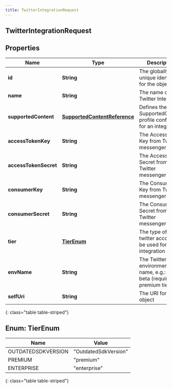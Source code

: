 ```yaml
---
title: TwitterIntegrationRequest
---
```


## TwitterIntegrationRequest

## Properties

| Name                  | Type                                                                               | Description                                                              | Notes      |
| --------------------- | ---------------------------------------------------------------------------------- | ------------------------------------------------------------------------ | ---------- |
| **id**                | <!----><!---->**String**<!---->                                                    | The globally unique identifier for the object.                           | [optional] |
| **name**              | <!----><!---->**String**<!---->                                                    | The name of the Twitter Integration                                      |            |
| **supportedContent**  | <!----><!---->[**SupportedContentReference**](SupportedContentReference.md)<!----> | Defines the SupportedContent profile configured for an integration       | [optional] |
| **accessTokenKey**    | <!----><!---->**String**<!---->                                                    | The Access Token Key from Twitter messenger                              |            |
| **accessTokenSecret** | <!----><!---->**String**<!---->                                                    | The Access Token Secret from Twitter messenger                           |            |
| **consumerKey**       | <!----><!---->**String**<!---->                                                    | The Consumer Key from Twitter messenger                                  |            |
| **consumerSecret**    | <!----><!---->**String**<!---->                                                    | The Consumer Secret from Twitter messenger                               |            |
| **tier**              | [**TierEnum**](#TierEnum)<!---->                                                   | The type of twitter account to be used for the integration               |            |
| **envName**           | <!----><!---->**String**<!---->                                                    | The Twitter environment name, e.g.: env-beta (required for premium tier) | [optional] |
| **selfUri**           | <!----><!---->**String**<!---->                                                    | The URI for this object                                                  | [optional] |

{: class="table table-striped"}

<a name="TierEnum"></a>

## Enum: TierEnum

| Name               | Value                          |
| ------------------ | ------------------------------ |
| OUTDATEDSDKVERSION | &quot;OutdatedSdkVersion&quot; |
| PREMIUM            | &quot;premium&quot;            |
| ENTERPRISE         | &quot;enterprise&quot;         |

{: class="table table-striped"}
